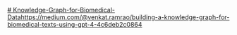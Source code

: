 [# Knowledge-Graph-for-Biomedical-Data](https://medium.com/@venkat.ramrao/building-a-knowledge-graph-for-biomedical-texts-using-gpt-4-4c6deb2c0864)https://medium.com/@venkat.ramrao/building-a-knowledge-graph-for-biomedical-texts-using-gpt-4-4c6deb2c0864

